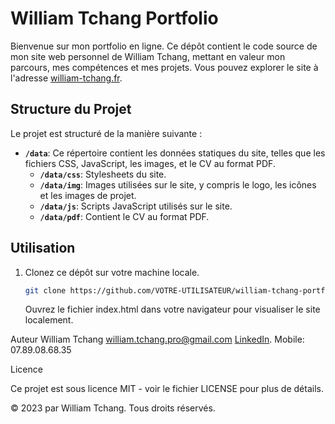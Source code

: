 # William Tchang Portfolio

Bienvenue sur mon portfolio en ligne. Ce dépôt contient le code source de mon site web personnel de William Tchang, mettant en valeur mon parcours, mes compétences et mes projets. Vous pouvez explorer le site à l'adresse [william-tchang.fr](https://william-tchang.fr).

## Structure du Projet

Le projet est structuré de la manière suivante :

- **`/data`**: Ce répertoire contient les données statiques du site, telles que les fichiers CSS, JavaScript, les images, et le CV au format PDF.
  - **`/data/css`**: Stylesheets du site.
  - **`/data/img`**: Images utilisées sur le site, y compris le logo, les icônes et les images de projet.
  - **`/data/js`**: Scripts JavaScript utilisés sur le site.
  - **`/data/pdf`**: Contient le CV au format PDF.

## Utilisation

1. Clonez ce dépôt sur votre machine locale.
   ```bash
   git clone https://github.com/VOTRE-UTILISATEUR/william-tchang-portfolio.git
   ```

    Ouvrez le fichier index.html dans votre navigateur pour visualiser le site localement.

Auteur 
  William Tchang
  william.tchang.pro@gmail.com
  [LinkedIn](https://www.linkedin.com/in/william-tchang-429103291/).
  Mobile: 07.89.08.68.35

Licence 

Ce projet est sous licence MIT - voir le fichier LICENSE pour plus de détails.

© 2023 par William Tchang. Tous droits réservés.
